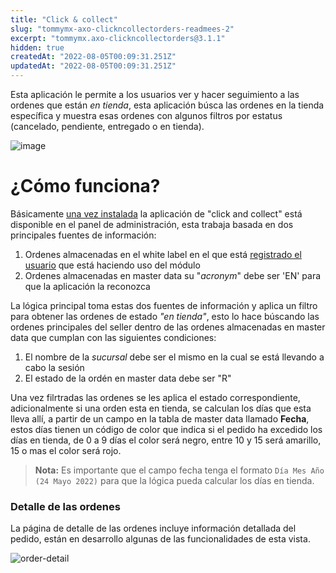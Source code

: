 ```yaml
---
title: "Click & collect"
slug: "tommymx-axo-clickncollectorders-readmees-2"
excerpt: "tommymx.axo-clickncollectorders@3.1.1"
hidden: true
createdAt: "2022-08-05T00:09:31.251Z"
updatedAt: "2022-08-05T00:09:31.251Z"
---
```

Esta aplicación le permite a los usuarios ver y hacer seguimiento a las ordenes que están *en tienda*, esta aplicación búsca las ordenes en la tienda específica y muestra esas ordenes con algunos filtros por estatus (cancelado, pendiente, entregado o en tienda).

![image](https://user-images.githubusercontent.com/60228986/170093863-0d4d6c33-952f-453a-abf2-9e7eef358aec.png)


# ¿Cómo funciona?

Básicamente [una vez instalada]() la aplicación de "click and collect" está disponible en el panel de administración, esta trabaja basada en dos principales fuentes de información:

1. Ordenes almacenadas en el white label en el que está [registrado el usuario]() que está haciendo uso del módulo
2. Ordenes almacenadas en master data su "*acronym*" debe ser 'EN' para que la aplicación la reconozca

La lógica principal toma estas dos fuentes de información y aplica un filtro para obtener las ordenes de estado *"en tienda"*, esto lo hace búscando las ordenes principales del seller dentro de las ordenes almacenadas en master data que cumplan con las siguientes condiciones:

1. El nombre de la *sucursal* debe ser el mismo en la cual se está llevando a cabo la sesión
2. El estado de la ordén en master data debe ser "R"

Una vez filrtradas las ordenes se les aplica el estado correspondiente, adicionalmente si una orden esta en tienda, se calculan los días que esta lleva allí, a partir de un campo en la tabla de master data llamado **Fecha**, estos días tienen un código de color que indica si el pedido ha excedido los días en tienda, de 0 a 9 días el color será negro, entre 10 y 15 será amarillo, 15 o mas el color será rojo.

> **Nota:** Es importante que el campo fecha tenga el formato ```Día Mes Año (24 Mayo 2022)``` para que la lógica pueda calcular los días en tienda.

### Detalle de las ordenes

La página de detalle de las ordenes incluye información detallada del pedido, están en desarrollo algunas de las funcionalidades de esta vista.

![order-detail](https://user-images.githubusercontent.com/60228986/170093824-9475e894-b2a0-4fa9-880c-8eb0cfd4f522.png)
